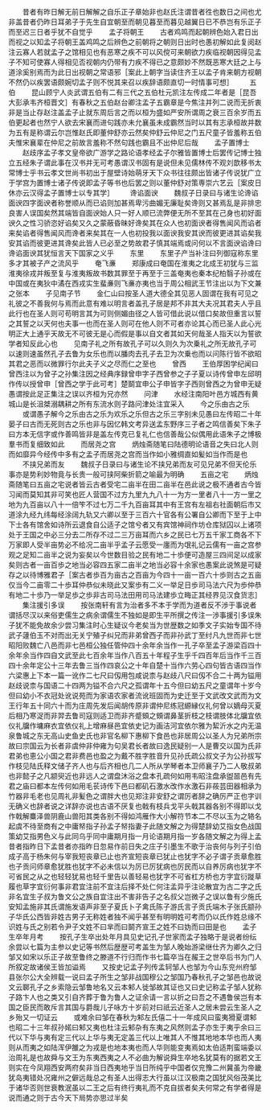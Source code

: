 <!-- { "loadSidebar": true } -->
　　昔者有昨日解无前日解解之自乐正子章始非也赵氏注谓昔者徃也数日之间也尤非盖昔者仍昨日耳弟子于先生自宜朝至而朝见暮至而暮见越翼日已不恭岂有乐正子而至迟三日者乎犹不自觉乎
　　孟子将朝王
　　古者鸡鸣而起朝辨色始入君日出而视之以知孟子将朝王盖鸡鸣之后辨色之前朝将之朝则日出时也愚初解如此复阅赵注云寡人若就孟子之馆相见也有恶寒之疾不可以风傥可来朝欲力疾临视朝因得见孟子不知可使寡人得相见否视朝内仍带有力疾不得已之意颇妙不然既恶寒大廷之上与道涂奚别焉而为此日出视朝之常语邪［案此上朝字当读住齐王以孟子肯来朝方视朝不然仍以疾罢语颇婉切孟子则不悦其来召以疾辞语颇直切一时情事可想］
　　五伯
　　昆山顾宁人炎武谓五伯有二有三代之五伯杜元凯注左传成二年者是［昆吾大彭承韦齐桓晋文］有春秋之五伯赵台卿注孟子五霸章是今焦注并列二说而无折衷非是当止存赵注盖孟子止就东周后言之而以桓为盛如严安所谓周之衰三百余岁而五伯更起者也然宁人欲去宋襄而进句践亦未允襄虽未成霸然当时以其有志承桓故并数为五有是称谓云尔岂惟赵氏即董仲舒亦云然矣仲舒云仲尼之门五尺童子皆羞称五伯夫惟宋襄辈在仲尼之前故言羞称不然句践也霸且不出仲尼后哉
　　孟子置博士
　　赵歧序孟子孝文皇帝欲广游学之路论语孝经孟子尔雅皆置博士后罢传记博士独立五经朱子谓此事在汉书并无可考愚谓汉书固有是说但未见儒林传不观刘歆移书太常博士乎书云孝文世尚书初出于屋壁诗始萌牙天下众书往往颇出皆诸子传说犹广立于学宫为置博士诸子传说即孟子等书也后罢之则以董仲舒对策専崇六艺云［案皮日休亦云汉得孟子置博士以专其学］
　　谗谄面谀
　　魏叔子日录曰与诸生论谗谄面谀四字面谀者称誉顺从而已谄则加甚焉卑污曲媚无廉耻矣谗则又甚焉乱是非排忠良害人误国矣然其端皆自面谀始人只一好人顺已流弊便无所不至其在己身也初好面谀久之性习骄恣好谄矣又久之蒙蔽昏昧好谗矣其在众人也初面谀者得售闻风而谄者来矣谄者得售闻风而谗者来矣其在一人也初投我以面谀我安其谀而彼更进其谄矣我安其谄而彼更进其谗矣此皆人已必至之势故君子慎其端焉或问何以不言面谀谄谗曰谗谄面谀其犹恒言天下国家之义乎
　　东里
　　东里子产当补注曰列御寇称东里多才其被子产之流风乎
　　奄飞亷
　　郑康成曰奄国在淮夷之北成王初犹与三监淮夷徐戎并叛至复与淮夷叛故书数其罪至于再至于三盖奄夷也秦本纪柏翳子孙或在中国或在夷狄中潏在西戎实生蜚亷则飞亷亦夷也当于周公相武王节注出以为下文兼之张本
　　子见南子节
　　金仁山曰按圣人道大德全其见恶人固谓在我有可见之礼彼之不善我何与焉而此意有难以明言者盖孔子居是邦不非其大夫况其君夫人乎且此行也在圣人则可苟明言其为可则侧媚由径之人皆可借此说以借口矣故但重言以誓之其誓之以天何也夫事一也而在圣人则可在他人则不可者亦论其心而已圣人此心光明正大上通乎天故无不可彼无是心而假是事以自文者其如天何哉圣人指天以为誓欲学者知反此心也
　　见南子礼之所有故孔子可以久则久为次乗礼之所无故孔子可以速则速虽然孔子去鲁为女乐也而以膰肉去孔子去卫为次乗也而以问陈行皆不欲昭其君之恶而以微罪行尔此夫子义之尽而仁之至也
　　曾西
　　王伯厚困学纪闻曰曾西注以为曾子之孙集注因之经典序録曾申字子西曾参之子子夏以诗传曾申左邱明作传以授曾申［曾西之学于此可考］楚鬬宜申公子申皆字子西则曾西之为曾申无疑愚谓按此足正集注之误以齐桓为兄亦然
　　问津
　　水经注南阳叶邑方城西有黄城山是长沮桀溺耦耕之所有东流水则子路问津处注宜采入
　　今之乐由古之乐
　　或谓愚子解今之乐由古之乐为欢乐之乐但古之乐三字别未见愚曰左传昭二十年晏子曰古而无死则古之乐也非与因忆韩文考异送孟东野序三子者之鸣信善矣下朱子曰方本无信字或作善鸣皆非是盖左传克已复礼仁也信善哉公似偶用此语朱子之博极羣书而复细致如此
　　而居尧之宫
　　炳烛斋随笔曰陆德明论语音之失曰北人则而如靡异今经传中多有之孟子而居尧之宫而当作如小雅绸直如髪如当作而是也
　　不挟兄弟而友
　　魏叔子日录曰与诸生论不挟兄弟而友可见兄弟不但天伦乐事亦是势利妙物竟与长贵一般可挟阿柴折箭之喻最为明确
　　五亩之宅
　　炳烛斋随笔曰五亩之宅说者皆云古者受宅二亩半在田二亩半在邑此说之极不通者古今皆习闻而莫知其非可笑也匠人营国不过方九里九九八十一为方一里者八十一方一里之地为九百亩以八十一倍笇不过七万二千九百亩耳其中有王宫有左祖右社面朝后市又道涂九经九纬每经涂阔九轨又六卿以至于三百六十官各有公署自公卿而下至于上中下士各有馆舍如诗所云退食自公适子之馆兮者又有宾馆神祠作坊仓库狱囚以上诸项处于王国之中必三分去二所存不过二三万亩耳而六乡之民已七万五千家工商各不下万家即人受半亩势必不给况二亩半乎孟子云愿受一廛而为氓礼记云儒有一亩之宫参观之足知二亩半之说为妄矣以今世数目验之民有地二十歩便可造屋三四间足以成家矣则古者一亩百歩之地当必容四五家二亩半之地当必容十余家也愚案此说煞是可疑存之以待博雅君子［案古者歩百为亩古之百亩为今四十一亩一百六十歩则古之五亩仅当今二亩零二十歩耳仲恭似未晓此又案歩有二义一举足日歩司马法六尺为歩仲恭有地二十歩乃一举足歩之歩非古司马法田用司马法建歩立畮正其经界见汉食货志］
　　集注援引多误
　　按张南轩有言为治者多不本于学而为道者反不渉于事说者谓括尽汉以来俗吏儒生之病余谓儒生不独如是即生平所撰之传注一渉事援引多误朱子犹不能免故余少尝习集注时心生疑议今老矣当为世歴数之如季文子实始专国不待武子蘧伯玉不对而出无关宁殖子纠兄而非弟曾西子而非孙武丁至纣凡九世而非七世昭阳败魏亡八邑而非七邑桓公独任管仲四十余年余当作一孔子卒至孟子游梁百四十余年余当作四自文武至此七百余年当作八百五十年程子生乎千四百年后当作千三百四十余年定公十三年去鲁三当作四哀公之十年自楚十当作六劳心四句皆古语四当作六梁惠上下本一篇一讹作二七尺曰仭用包咸说柰与赵歧八尺曰仭不合二十两为镒用赵歧说柰与国语二十四两为镒不合六尺之孤谓年十五今但曰幼五尺之童谓年十岁今但曰幼小不衣冠处讹说苑而为家语农家者流讹班固而为史迁至于文武改文武而为文王行年五十同六十而为庄周先发后闻胡传原非谓仲尼练冠縓縁仪礼何曾以嫡母灭夏后相乃寒浞而非羿去鲁司寇则适卫而非齐蹙頞之頞谓鼻茎折枝之枝谓肢体北牖宜依仪礼牖作墉麻衣宜依仪礼上增麻昼邑宜依史记为画洁河宜依尔雅为絜沂水之内无温泉鲁城之东无高山史鱼史氏也非官名柳下惠柳下食邑也非居周公以圣人为兄弟所宗故曰宗国云为长者非虞仲非仲雍为句吴君长者故曰逸民疑别一人是曹交以国为氏非君弟也恵公小国之君非费邑也盈之为戴不胜字胜音升见孙氏疏公叔文子为公孙拔写作枝见陆氏释文储子齐人也与后齐相也几二人所从学琴者本卫师襄子乃二人敬叔弟也非懿子之凡颛臾近也非远人之谓盘沐浴之盘本孔疏何如用韦昭注盘承盥噐邑有先君之庙曰都本左传何如用毛苌诗传下邑曰都矶石激水改作水激石非莜芸田器相承为竹器非毛老也见周礼非髪色之谓胖大也见郑注非安舒之谓厉者辞之确厉严正也字训无确义也辞者说之详辞亦说也古语不厌复也戟有枝兵戈平头戟其器各别不得即以戈作戟解麋泽兽阴鹿山兽阳其类各别不得如鸿雁作大小解符节本二不尽以玉为之辂名起虞不待至商有之中庸帑指子孙孟子帑指妻子此随文解之为得楚辞幼艾指女色战国策幼艾指男色义与此同乌乎同中庸期月指一月论语期月指一岁各随文解之为得上孟昔者指昨日下孟昔者亦指昨日忽易作前日失之庄子引墨生不歌于治丧何与列子引伯成子高于杨朱何与宰我短丧章已止也齐宣短丧章已犹止也犹字不必子谓子贡章愈胜也子贡问师章愈犹胜也犹字不必未信以为厉已厉犹病也厉民而以自养厉病也犹字不可省民之从之也轻轻犹易也轻千里告以善轻易也犹字不可省杠方桥也方字宜衍蹝草履也草字宜衍何事非君宜注前不宜注后择不处仁何注孟异乎注论散宜为古二字之氏非名宜生子叔为鲁文公之族自宜注出不害非告子之名叔父岂微子之误以鲁有少施氏安知孟施非其氏谓施发语声非至子夏氏卜子禽氏陈子游氏言子贡氏端木子张氏颛孙子华氏公西皆非姓古男子无称姓者独不闻乎甚至有明明姓可考而仍以氏作姓总缘不识姓与氏之别若令尹子文姓不曰芈而曰鬬齐宣王之姓不曰妫而曰田是也
　　孟子生卒年月考
　　按孔子生卒出处年月具见史记孔子世家而孟子独略于是说者纷纭余尝以七篇为主参以史记等书然后歴歴可考盖生为邹人晚始游梁继仕齐为卿久之归邹又如宋以乐正子故至鲁终之滕道不行归而作书七篇卒当在赧王之世卒后书为门人所叙定故诸侯王皆加谥焉
　　又按史记孟子列传孟轲邹人也邹为今山东兖州府邹县张尔公大全辨载一说曰孟子所生之邹非战国穆公之邹国乃春秋孔子之邹邑也故说文云郰孔子之乡索隐云邹鲁地名又云本邾人徙邹故其证也又曰史记称孟子邹人犹称子路卞人也之类又引自齐葬于鲁为鲁人之证余请一言以折之曰吾之不遇鲁侯岂有本国之臣民而敢斥言其国与爵哉儿子咏方十岁前对曰祇云近圣人之居未尝云生圣人之乡殆又一切证云
　　或难余曰邹在春秋为邾左氏僖二十一年成风曰蛮夷猾夏谓邾也昭二十三年叔孙婼曰邾又夷也杜注云邾杂有东夷之风然则孟子亦生于夷乎余曰三代以下华与夷有定三代以上华与夷无定盖三代以上唯其人不惟其地地本华也而人夷则从而夷之如陆浑伊雒之为戎是也地本夷也而人华则能变夷焉如太伯适荆蛮端委以治周礼是也故舜与文王为东夷西夷之人不必曲为解说舜生卒地名犹莫有的据若文王则实在今凤翔西安两府矣非当日西夷地乎当日所纯乎中国者仅兖豫二州冀虽为帝畿犹岛夷错处况雍州之僻远哉总之有圣人出得志大行虽以江汉极南之国犹风俗茂美比于诸华否则世衰教泯虽以二王之后有终行夷礼而不克自拔者矣夫何常之有学者得是说而通之则于古今天下局势亦思过半矣
